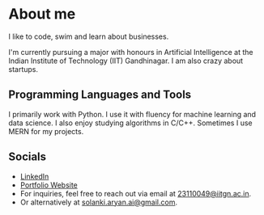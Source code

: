 # About me 

I like to code, swim and learn about businesses. 

I'm currently pursuing a major with honours in Artificial Intelligence at the Indian Institute of Technology (IIT) Gandhinagar. I am also crazy about startups. 

## Programming Languages and Tools

I primarily work with Python. I use it with fluency for machine learning and data science. I also enjoy studying algorithms in C/C++. Sometimes I use MERN for my projects. 

## Socials
- [LinkedIn](https://www.linkedin.com/in/aryan-solanki-ai/)
- [Portfolio Website](https://minimal-portfolio-ochre.vercel.app/)
- For inquiries, feel free to reach out via email at [23110049@iitgn.ac.in](mailto:23110049@iitgn.ac.in).
- Or alternatively at [solanki.aryan.ai@gmail.com](mailto:solanki.aryan.ai@gmail.com).
